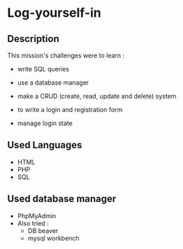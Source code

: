 # Log-yourself-in

## Description 

This mission's challenges were to learn :

* write SQL queries

* use a database manager

* make a CRUD (create, read, update and delete) system

* to write a login and registration form

* manage login state

## Used Languages

* HTML
* PHP 
* SQL 

## Used database manager 

* PhpMyAdmin
* Also tried : 
  * DB beaver
  * mysql workbench

